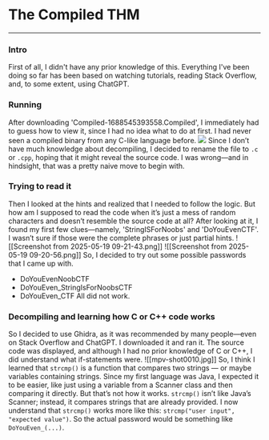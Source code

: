 # The Compiled THM 
---
### Intro
First of all, I didn't have any prior knowledge of this. Everything I've been doing so far has been based on watching tutorials, reading Stack Overflow, and, to some extent, using ChatGPT.
### Running 
After downloading 'Compiled-1688545393558.Compiled', I immediately had to guess how to view it, since I had no idea what to do at first. I had never seen a compiled binary from any C-like language before.
![](/Images/mpv-shot0009.jpg)
Since I don’t have much knowledge about decompiling, I decided to rename the file to `.c` or `.cpp`, hoping that it might reveal the source code. I was wrong—and in hindsight, that was a pretty naive move to begin with.
### Trying to read it
Then I looked at the hints and realized that I needed to follow the logic. But how am I supposed to read the code when it’s just a mess of random characters and doesn’t resemble the source code at all?
After looking at it, I found my first few clues—namely, 'StringISForNoobs' and 'DoYouEvenCTF'. I wasn’t sure if those were the complete phrases or just partial hints.
![[Screenshot from 2025-05-19 09-21-43.png]]
![[Screenshot from 2025-05-19 09-20-56.png]]
So, I decided to try out some possible passwords that I came up with.
- DoYouEvenNoobCTF
- DoYouEven_StringIsForNoobsCTF
- DoYouEven_CTF
All did not work.
### Decompiling and learning how C or C++ code works
So I decided to use Ghidra, as it was recommended by many people—even on Stack Overflow and ChatGPT. I downloaded it and ran it. The source code was displayed, and although I had no prior knowledge of C or C++, I did understand what if-statements were.
![[mpv-shot0010.jpg]]
So, I think I learned that `strcmp()` is a function that compares two strings — or maybe variables containing strings. Since my first language was Java, I expected it to be easier, like just using a variable from a Scanner class and then comparing it directly. But that’s not how it works. `strcmp()` isn’t like Java’s Scanner; instead, it compares strings that are already provided. I now understand that `strcmp()` works more like this: `strcmp("user input", "expected value")`. So the actual password would be something like `DoYouEven_(...)`.
